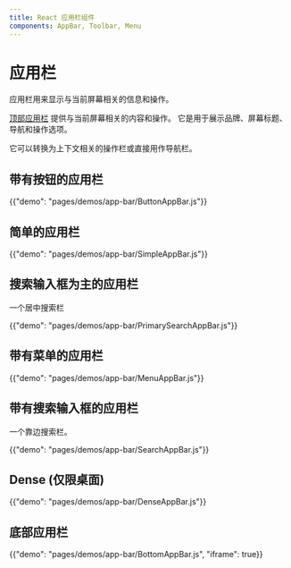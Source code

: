 ```yaml
---
title: React 应用栏组件
components: AppBar, Toolbar, Menu
---
```

# 应用栏

<p class="description">应用栏用来显示与当前屏幕相关的信息和操作。</p>

[顶部应用栏](https://material.io/design/components/app-bars-top.html) 提供与当前屏幕相关的内容和操作。 它是用于展示品牌、屏幕标题、导航和操作选项。

它可以转换为上下文相关的操作栏或直接用作导航栏。

## 带有按钮的应用栏

{{"demo": "pages/demos/app-bar/ButtonAppBar.js"}}

## 简单的应用栏

{{"demo": "pages/demos/app-bar/SimpleAppBar.js"}}

## 搜索输入框为主的应用栏

一个居中搜索栏

{{"demo": "pages/demos/app-bar/PrimarySearchAppBar.js"}}

## 带有菜单的应用栏

{{"demo": "pages/demos/app-bar/MenuAppBar.js"}}

## 带有搜索输入框的应用栏

一个靠边搜索栏。

{{"demo": "pages/demos/app-bar/SearchAppBar.js"}}

## Dense (仅限桌面)

{{"demo": "pages/demos/app-bar/DenseAppBar.js"}}

## 底部应用栏

{{"demo": "pages/demos/app-bar/BottomAppBar.js", "iframe": true}}